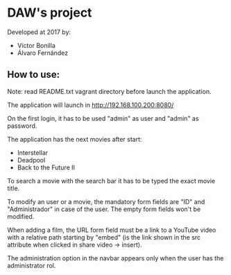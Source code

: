 # DAW's project
Developed at 2017 by:
 - Víctor Bonilla
 - Álvaro Fernández

## How to use:
Note: read README.txt vagrant directory before launch the application.
  
The application will launch in http://192.168.100.200:8080/
 
On the first login, it has to be used "admin" as user and "admin" as password.

The application has the next movies after start:
  - Interstellar
  - Deadpool
  - Back to the Future II

To search a movie with the search bar it has to be typed the exact movie title.

To modify an user or a movie, the mandatory form fields are "ID" and "Administrador" in case of the user. The empty form fields won't be modified.

When adding a film, the URL form field must be a link to a YouTube video with a relative path starting by "embed" (is the link shown in the src attribute when clicked in share video -> insert).

The administration option in the navbar appears only when the user has the administrator rol.
